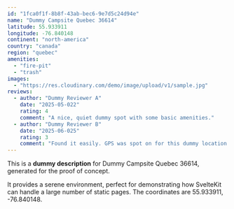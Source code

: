 ```yaml
---
id: "1fca0f1f-8b8f-43ab-bec6-9e7d5c24d94e"
name: "Dummy Campsite Quebec 36614"
latitude: 55.933911
longitude: -76.840148
continent: "north-america"
country: "canada"
region: "quebec"
amenities:
  - "fire-pit"
  - "trash"
images:
  - "https://res.cloudinary.com/demo/image/upload/v1/sample.jpg"
reviews:
  - author: "Dummy Reviewer A"
    date: "2025-05-022"
    rating: 4
    comment: "A nice, quiet dummy spot with some basic amenities."
  - author: "Dummy Reviewer B"
    date: "2025-06-025"
    rating: 3
    comment: "Found it easily. GPS was spot on for this dummy location."
---
```


This is a **dummy description** for Dummy Campsite Quebec 36614, generated for the proof of concept.

It provides a serene environment, perfect for demonstrating how SvelteKit can handle a large number of static pages. The coordinates are 55.933911, -76.840148.
